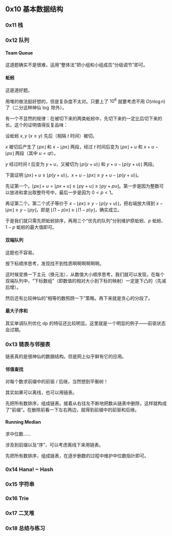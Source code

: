 ## 0x10 基本数据结构

### 0x11 栈

### 0x12 队列

#### Team Queue

这道题确实不是很难，运用“整体法”把小组和小组成员“分级调节”即可。

#### 蚯蚓

这是道好题。

用堆的做法挺好想的，但是复杂度不太对。只要上了 $10^6$ 就要考虑不用 $O(n\log n)$ 了（二分这种神仙 $\log$ 除外）。

有一个不显然的规律：在被切下来的两类蚯蚓中，先切下来的一定比后切下来的长。这个的证明值得反复品味：

设蚯蚓 $x,y\ (x\ge y)$ 先后（相隔 $t$ 时间）被切。

$x$ 被切后产生了 $\lfloor px\rfloor$ 和 $x-\lfloor px\rfloor$ 两段，经过 $t$ 时间后变为 $\lfloor px\rfloor+u$ 和 $x+u-\lfloor px\rfloor$ 两段（其中 $u=qt$）。

$y$ 经过时间 $t$ 后变为 $y+u$，又被切为 $\lfloor p(y+u) \rfloor$ 和 $y+u-\lfloor p(y+u) \rfloor$ 两段。

下面证明 $\lfloor px\rfloor+u\ge \lfloor p(y+u) \rfloor$，$x+u-\lfloor px\rfloor\ge y+u-\lfloor p(y+u) \rfloor$。

先证第一个。$\lfloor px \rfloor+u=\lfloor px+u\rfloor\ge \lfloor py+u\rfloor\ge \lfloor py+pu \rfloor$。第一步是因为整数可以放进和拿出取整符号中，最后一步是因为 $0<p<1$。

再证第二个。第二个式子等价于 $x-\lfloor px \rfloor\ge y-\lfloor p(y+u) \rfloor$，把右端放大得到 $x-\lfloor px \rfloor\ge y-\lfloor py \rfloor$，即是 $\lfloor (1-p)x \rfloor\ge \lfloor (1-p)y \rfloor$，确实成立。

于是我们就只需先把蚯蚓排序，再用三个“优先的队列”分别维护原蚯蚓、$p$ 蚯蚓、$1-p$ 蚯蚓的最大值即可。

#### 双端队列

这题也不容易。

按下标顺序思考，发现找不到性质啊啊啊啊啊啊。

这时候变换一下主元（换元法），从数值大小顺序思考，我们就可以发现，在每个双端队列中，“下标数组”（即数值的相对大小到下标的映射）一定是下凸的（先减后增）。

然后还有比较神仙的“相等的数照顾一下”策略。再下来就是贪心的分段了。

#### 最大子序和

其实单调队列优化 dp 的特征还比较明显。这里就是一个明显的例子——前驱状态会过期。

### 0x13 链表与邻接表

链表真的是很神仙的数据结构。但是网上似乎鲜有它的应用。

#### 邻值查找

对每个数求前缀中的前驱 / 后继，当然想到平衡树！

其实如果可以离线，也可以用链表。

先把所有数排序，组成链表。接着从右往左不断地把数从链表中删除，这样就构成了“前缀”。在删除前看一下左右两边，就得到前缀中的前驱和后继。

#### Running Median

求中位数……

涉及到前缀以及“序”，可以考虑离线下来用链表。

先把所有数排序，组成链表，在逐步删数的过程中维护中位数指针即可。

### 0x14 Hana! ~ Hash

### 0x15 字符串

### 0x16 Trie

### 0x17 二叉堆

### 0x18 总结与练习

